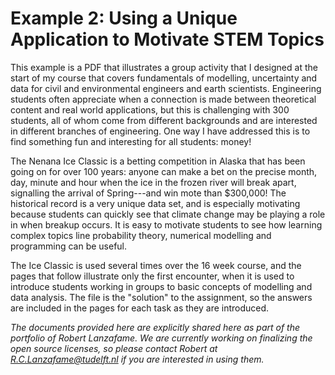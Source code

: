 # Example 2: Using a Unique Application to Motivate STEM Topics

This example is a PDF that illustrates a group activity that I designed at the start of my course that covers fundamentals of modelling, uncertainty and data for civil and environmental engineers and earth scientists. Engineering students often appreciate when a connection is made between theoretical content and real world applications, but this is challenging with 300 students, all of whom come from different backgrounds and are interested in different branches of engineering. One way I have addressed this is to find something fun and interesting for all students: money!

The Nenana Ice Classic is a betting competition in Alaska that has been going on for over 100 years: anyone can make a bet on the precise month, day, minute and hour when the ice in the frozen river will break apart, signalling the arrival of Spring---and win mote than $300,000! The historical record is a very unique data set, and is especially motivating because students can quickly see that climate change may be playing a role in when breakup occurs. It is easy to motivate students to see how learning complex topics line probability theory, numerical modelling and programming can be useful.

The Ice Classic is used several times over the 16 week course, and the pages that follow illustrate only the first encounter, when it is used to introduce students working in groups to basic concepts of modelling and data analysis. The file is the "solution" to the assignment, so the answers are included in the pages for each task as they are introduced.

_The documents provided here are explicitly shared here as part of the portfolio of Robert Lanzafame. We are currently working on finalizing the open source licenses, so please contact Robert at R.C.Lanzafame@tudelft.nl if you are interested in using them._